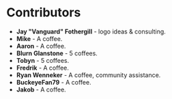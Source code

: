 # Contributors
* **Jay "Vanguard" Fothergill** - logo ideas & consulting.
* **Mike** - A coffee.
* **Aaron** - A coffee.
* **Blurn Glanstone** - 5 coffees.
* **Tobyn** - 5 coffees.
* **Fredrik** - A coffee.
* **Ryan Wenneker** - A coffee, community assistance.
* **BuckeyeFan79** - A coffee.
* **Jakob** - A coffee.

